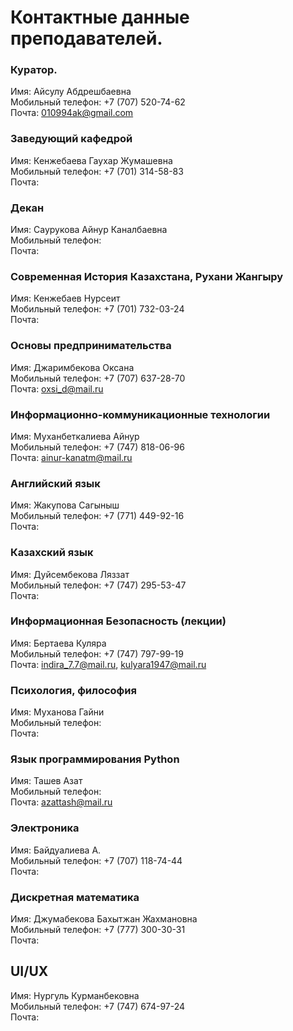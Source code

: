 # Контактные данные преподавателей.

### Куратор.
Имя: Айсулу Абдрешбаевна
<br>Мобильный телефон: +7 (707) 520-74-62
<br>Почта: 010994ak@gmail.com

### Заведующий кафедрой
Имя: Кенжебаева Гаухар Жумашевна
<br>Мобильный телефон: +7 (701) 314-58-83
<br>Почта:

### Декан
Имя: Саурукова Айнур Каналбаевна
<br>Мобильный телефон: 
<br>Почта:

### Современная История Казахстана, Рухани Жангыру
Имя: Кенжебаев Нурсеит
<br>Мобильный телефон: +7 (701) 732-03-24
<br>Почта:

### Основы предпринимательства
Имя: Джаримбекова Оксана
<br>Мобильный телефон: +7 (707) 637-28-70
<br>Почта: oxsi_d@mail.ru

### Информационно-коммуникационные технологии
Имя: Муханбеткалиева Айнур
<br>Мобильный телефон: +7 (747) 818-06-96
<br>Почта: ainur-kanatm@mail.ru

### Английский язык
Имя: Жакупова Сагыныш
<br>Мобильный телефон: +7 (771) 449-92-16
<br>Почта:

### Казахский язык
Имя: Дуйсембекова Ляззат
<br>Мобильный телефон: +7 (747) 295-53-47
<br>Почта:

### Информационная Безопасность (лекции)
Имя: Бертаева Куляра
<br>Мобильный телефон: +7 (747) 797-99-19
<br>Почта: indira_7.7@mail.ru, kulyara1947@mail.ru

### Психология, философия
Имя: Муханова Гайни
<br>Мобильный телефон: 
<br>Почта:

### Язык программирования Python
Имя: Ташев Азат
<br>Мобильный телефон: 
<br>Почта: azattash@mail.ru

### Электроника
Имя: Байдуалиева А.
<br>Мобильный телефон: +7 (707) 118-74-44
<br>Почта:

### Дискретная математика
Имя: Джумабекова Бахытжан Жахмановна
<br>Мобильный телефон: +7 (777) 300-30-31
<br>Почта:

## UI/UX
Имя: Нургуль Курманбековна
<br>Мобильный телефон: +7 (747) 674-97-24
<br>Почта:
